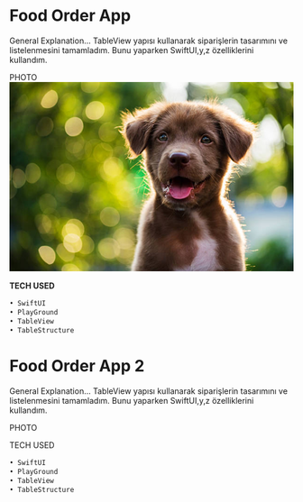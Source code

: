 # Food Order App

General Explanation... TableView yapısı kullanarak siparişlerin tasarımını ve listelenmesini tamamladım. Bunu yaparken SwiftUI,y,z özelliklerini kullandım. 


PHOTO
![alt text](https://github.com/Eren3567/Swift_Task/blob/main/imagess/dog.jpg)


__TECH USED__ 

    • SwiftUI
    • PlayGround
    • TableView
    • TableStructure 


# Food Order App 2 

General Explanation... TableView yapısı kullanarak siparişlerin tasarımını ve listelenmesini tamamladım. Bunu yaparken SwiftUI,y,z özelliklerini kullandım. 


PHOTO

TECH USED  

    • SwiftUI
    • PlayGround
    • TableView
    • TableStructure 
